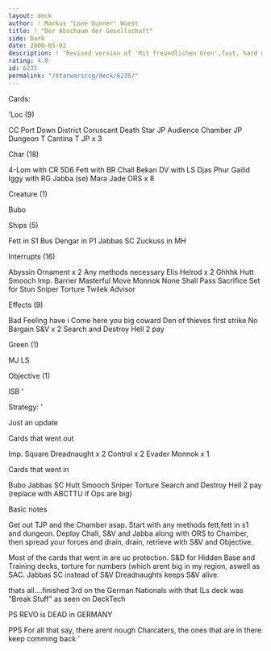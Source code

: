 ```yaml
---
layout: deck
author: ! Markus "Lone Gunner" Wuest
title: ! "Der Abschaum der Gesellschaft"
side: Dark
date: 2000-05-02
description: ! "Revised version of 'Mit freundlichen Gren',fast, hard draining ISB"
rating: 4.0
id: 6235
permalink: "/starwarsccg/deck/6235/"
---
```

Cards: 

'Loc (9)

CC Port Down District
Coruscant
Death Star
JP Audience Chamber
JP Dungeon
T Cantina
T JP x 3


Char (18)

4-Lom with CR
5D6
Fett with BR
Chall Bekan
DV with LS
Djas Phur
Gailid
Iggy with RG
Jabba (se)
Mara Jade
ORS x 8


Creature (1)

Bubo


Ships (5)

Fett in S1
Bus
Dengar in P1
Jabbas SC
Zuckuss in MH


Interrupts (16)

Abyssin Ornament x 2
Any methods necessary
Elis Helrod x 2
Ghhhk
Hutt Smooch
Imp. Barrier
Masterful Move
Monnok
None Shall Pass
Sacrifice
Set for Stun
Sniper
Torture
Twilek Advisor


Effects (9)

Bad Feeling have i
Come here you big coward
Den of thieves
first strike
No Bargain
S&V x 2
Search and Destroy
Hell 2 pay

Green (1)

MJ LS


Objective (1)

ISB '

Strategy: '

Just an update

Cards that went out

Imp. Square
Dreadnaught x 2
Control x 2
Evader
Monnok x 1

Cards that went in

Bubo
Jabbas SC
Hutt Smooch
Sniper
Torture
Search and Destroy
Hell 2 pay (replace with ABCTTU if Ops are big)

Basic notes

Get out TJP and the Chamber asap. Start with any methods fett,fett in s1 and dungeon.
Deploy Chall, S&V and Jabba along with ORS to Chamber, then spread your forces and drain, drain,
retrieve with S&V and Objective.

Most of the cards that went in are uc protection. S&D for Hidden Base and Training decks, torture for numbers (which arent big
in my region, aswell as SAC. Jabbas SC instead of S&V Dreadnaughts keeps S&V alive.

thats all....finished 3rd on the German Nationals with that (Ls deck was "Break Stuff" as seen on DeckTech

PS REVO is DEAD in GERMANY 

PPS For all that say, there arent nough Charcaters, the ones that are in there keep comming back 
'
